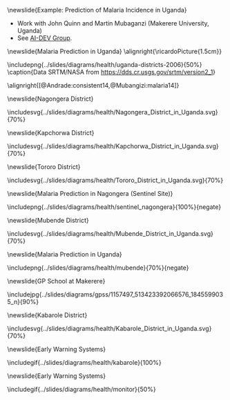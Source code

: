 \newslide{Example: Prediction of Malaria Incidence in Uganda}

* Work with John Quinn and Martin Mubaganzi (Makerere University, Uganda)
* See [AI-DEV Group](http://air.ug/research.html).

\newslide{Malaria Prediction in Uganda}
\alignright{\ricardoPicture{1.5cm}}

\includepng{../slides/diagrams/health/uganda-districts-2006}{50%}
\caption{Data SRTM/NASA from <https://dds.cr.usgs.gov/srtm/version2_1>}

\alignright{[@Andrade:consistent14,@Mubangizi:malaria14]}

\newslide{Nagongera District}

\includesvg{../slides/diagrams/health/Nagongera_District_in_Uganda.svg}{70%}

\newslide{Kapchorwa District}

\includesvg{../slides/diagrams/health/Kapchorwa_District_in_Uganda.svg}{70%}

  \newslide{Tororo District}

\includesvg{../slides/diagrams/health/Tororo_District_in_Uganda.svg}{70%}

\newslide{Malaria Prediction in Nagongera (Sentinel Site)}

\includepng{../slides/diagrams/health/sentinel_nagongera}{100%}{negate}

\newslide{Mubende District}

\includesvg{../slides/diagrams/health/Mubende_District_in_Uganda.svg}{70%}

\newslide{Malaria Prediction in Uganda}

\includepng{../slides/diagrams/health/mubende}{70%}{negate}

\newslide{GP School at Makerere}

\includejpg{../slides/diagrams/gpss/1157497_513423392066576_1845599035_n}{90%}

\newslide{Kabarole District}

\includesvg{../slides/diagrams/health/Kabarole_District_in_Uganda.svg}{70%}

\newslide{Early Warning Systems}

\includegif{../slides/diagrams/health/kabarole}{100%}

\newslide{Early Warning Systems}

\includegif{../slides/diagrams/health/monitor}{50%}

